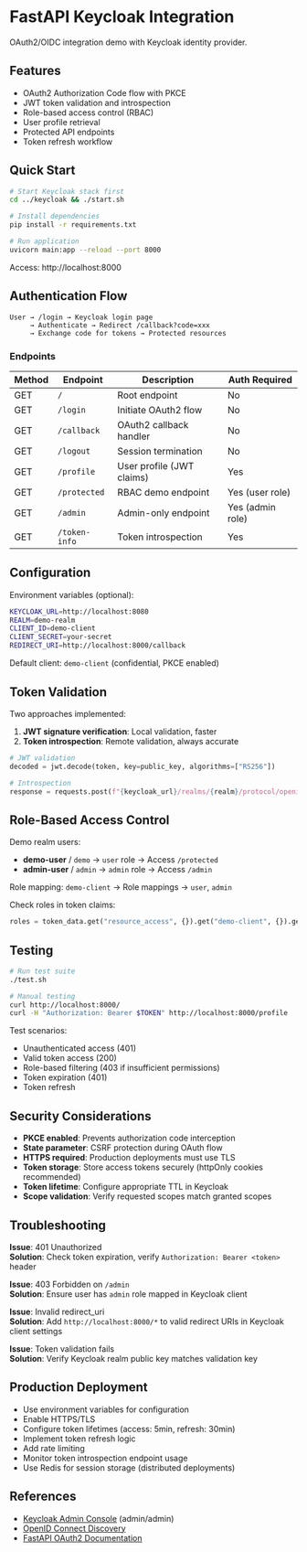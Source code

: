 # FastAPI Keycloak Integration

OAuth2/OIDC integration demo with Keycloak identity provider.

## Features

- OAuth2 Authorization Code flow with PKCE
- JWT token validation and introspection
- Role-based access control (RBAC)
- User profile retrieval
- Protected API endpoints
- Token refresh workflow

## Quick Start

```bash
# Start Keycloak stack first
cd ../keycloak && ./start.sh

# Install dependencies
pip install -r requirements.txt

# Run application
uvicorn main:app --reload --port 8000
```

Access: http://localhost:8000

## Authentication Flow

```
User → /login → Keycloak login page
     → Authenticate → Redirect /callback?code=xxx
     → Exchange code for tokens → Protected resources
```

### Endpoints

| Method | Endpoint | Description | Auth Required |
|--------|----------|-------------|---------------|
| GET | `/` | Root endpoint | No |
| GET | `/login` | Initiate OAuth2 flow | No |
| GET | `/callback` | OAuth2 callback handler | No |
| GET | `/logout` | Session termination | No |
| GET | `/profile` | User profile (JWT claims) | Yes |
| GET | `/protected` | RBAC demo endpoint | Yes (user role) |
| GET | `/admin` | Admin-only endpoint | Yes (admin role) |
| GET | `/token-info` | Token introspection | Yes |

## Configuration

Environment variables (optional):

```bash
KEYCLOAK_URL=http://localhost:8080
REALM=demo-realm
CLIENT_ID=demo-client
CLIENT_SECRET=your-secret
REDIRECT_URI=http://localhost:8000/callback
```

Default client: `demo-client` (confidential, PKCE enabled)

## Token Validation

Two approaches implemented:

1. **JWT signature verification**: Local validation, faster
2. **Token introspection**: Remote validation, always accurate

```python
# JWT validation
decoded = jwt.decode(token, key=public_key, algorithms=["RS256"])

# Introspection
response = requests.post(f"{keycloak_url}/realms/{realm}/protocol/openid-connect/token/introspect")
```

## Role-Based Access Control

Demo realm users:

- **demo-user** / `demo` → `user` role → Access `/protected`
- **admin-user** / `admin` → `admin` role → Access `/admin`

Role mapping: `demo-client` → Role mappings → `user`, `admin`

Check roles in token claims:
```python
roles = token_data.get("resource_access", {}).get("demo-client", {}).get("roles", [])
```

## Testing

```bash
# Run test suite
./test.sh

# Manual testing
curl http://localhost:8000/
curl -H "Authorization: Bearer $TOKEN" http://localhost:8000/profile
```

Test scenarios:
- Unauthenticated access (401)
- Valid token access (200)
- Role-based filtering (403 if insufficient permissions)
- Token expiration (401)
- Token refresh

## Security Considerations

- **PKCE enabled**: Prevents authorization code interception
- **State parameter**: CSRF protection during OAuth flow
- **HTTPS required**: Production deployments must use TLS
- **Token storage**: Store access tokens securely (httpOnly cookies recommended)
- **Token lifetime**: Configure appropriate TTL in Keycloak
- **Scope validation**: Verify requested scopes match granted scopes

## Troubleshooting

**Issue**: 401 Unauthorized  
**Solution**: Check token expiration, verify `Authorization: Bearer <token>` header

**Issue**: 403 Forbidden on `/admin`  
**Solution**: Ensure user has `admin` role mapped in Keycloak client

**Issue**: Invalid redirect_uri  
**Solution**: Add `http://localhost:8000/*` to valid redirect URIs in Keycloak client settings

**Issue**: Token validation fails  
**Solution**: Verify Keycloak realm public key matches validation key

## Production Deployment

- Use environment variables for configuration
- Enable HTTPS/TLS
- Configure token lifetimes (access: 5min, refresh: 30min)
- Implement token refresh logic
- Add rate limiting
- Monitor token introspection endpoint usage
- Use Redis for session storage (distributed deployments)

## References

- [Keycloak Admin Console](http://localhost:8080/admin) (admin/admin)
- [OpenID Connect Discovery](http://localhost:8080/realms/demo-realm/.well-known/openid-configuration)
- [FastAPI OAuth2 Documentation](https://fastapi.tiangolo.com/tutorial/security/oauth2-jwt/)
